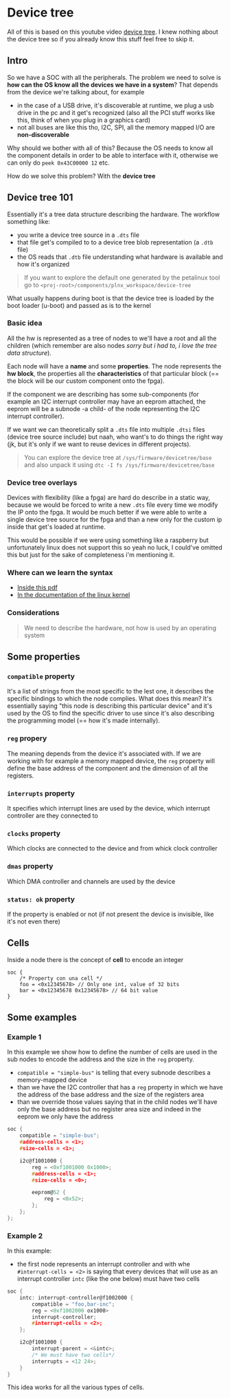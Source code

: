 # Device tree

All of this is based on this youtube video [device tree](https://www.youtube.com/watch?v=Nz6aBffv-Ek). I knew nothing about the device tree so if you already know this stuff feel free to skip it.


## Intro

So we have a SOC with all the peripherals. The problem we need to solve is **how can the OS know all the devices we have in a system**? That depends from the device we're talking about, for example

- in the case of a USB drive, it's discoverable at runtime, we plug a usb drive in the pc and it get's recognized (also all the PCI stuff works like this, think of when you plug in a graphics card)
- not all buses are like this tho, I2C, SPI, all the memory mapped I/O are **non-discoverable**

Why should we bother with all of this? Because the OS needs to know all the component details in order to be able to interface with it, otherwise we can only do `peek 0x43C00000 12` etc.

How do we solve this problem? With the **device tree**

## Device tree 101

Essentially it's a tree data structure describing the hardware.
The workflow something like:

- you write a device tree source in a `.dts` file
- that file get's compiled to to a device tree blob representation (a `.dtb` file)
- the OS reads that `.dtb` file understanding what hardware is available and how it's organized

> If you want to explore the default one generated by the petalinux tool go to `<proj-root>/components/plnx_workspace/device-tree`

What usually happens during boot is that the device tree is loaded by the boot loader (u-boot) and passed as is to the kernel

### Basic idea

All the hw is represented as a tree of nodes to we'll have a root and all the children (which remember are also nodes _sorry but i had to, i love the tree data structure_).

Each node will have a **name** and some **properties**. The node represents the **hw block**, the properties all the **characteristics** of that particular block (== the block will be our custom component onto the fpga).

If the component we are describing has some sub-components (for example an I2C interrupt controller may have an eeprom attached, the eeprom will be a subnode -a child- of the node representing the I2C interrupt controller).

If we want we can theoretically split a `.dts` file into multiple `.dtsi` files (device tree source include) but naah, who want's to do things the right way (jk, but it's only if we want to reuse devices in different projects).

> You can explore the device tree at `/sys/firmware/devicetree/base` and also unpack it using `dtc -I fs /sys/firmware/devicetree/base`

### Device tree overlays

Devices with flexibility (like a fpga) are hard do describe in a static way, because we would be forced to write a new
`.dts` file every time we modify the IP onto the fpga.
It would be much better if we were able to write a single device tree source for the fpga and than a new only for the custom ip inside that get's loaded at runtime.

This would be possible if we were using something like a raspberry but unfortunately linux does not support this so yeah no luck, I could've omitted this but just for the sake of completeness i'm mentioning it.

### Where can we learn the syntax

- [Inside this pdf](/Tutorials/Resources/docs/devicetree-specification-v0.4.pdf)
- [In the documentation of the linux kernel](https://github.com/torvalds/linux/tree/master/Documentation/devicetree/bindings/)

### Considerations

> We need to describe the hardware, not how is used by an operating system

## Some properties

### `compatible` property

It's a list of strings from the most specific to the lest one, it describes the specific bindings to which the node complies. What does this mean? It's essentially saying "this node is describing this particular device" and it's used by the OS to find the specific driver to use since it's also describing the programming model (== how it's made internally).

### `reg` propery

The meaning depends from the device it's associated with. If we are working with for example a memory mapped device, the `reg` property will define the base address of the component and the dimension of all the registers.

### `interrupts` property

It specifies which interrupt lines are used by the device, which interrupt controller are they connected to

### `clocks` property

Which clocks are connected to the device and from whick clock controller

### `dmas` property

Which DMA controller and channels are used by the device

### `status: ok` property

If the property is enabled or not (if not present the device is invisible, like it's not even there)

## Cells

Inside a node there is the concept of **cell** to encode an integer

```
soc {
    /* Property con una cell */
    foo = <0x12345678> // Only one int, value of 32 bits
    bar = <0x12345678 0x12345678> // 64 bit value
}
```

## Some examples

### Example 1

In this example we show how to define the number of cells are used in the sub nodes to encode the address and the size in the `reg` property.

- `compatible = "simple-bus"` is telling that every subnode describes a memory-mapped device
- than we have the I2C controller that has a `reg` property in which we have the address of the base address and the size of the registers area
- than we override those values saying that in the child nodes we'll have only the base address but no register area size and indeed in the eeprom we only have the address

```c
soc {
    compatible = "simple-bus";
    #address-cells = <1>;
    #size-cells = <1>;

    i2c@f1001000 {
        reg = <0xf1001000 0x1000>;
        #address-cells = <1>;
        #size-cells = <0>;

        eeprom@52 {
            reg = <0x52>;
        };
    };
};
```

### Example 2

In this example:

- the first node represents an interrupt controller and with whe `#interrupt-cells = <2>` is saying that every devices that will use as an interrupt controller `intc` (like the one below) must have two cells

```c
soc {
    intc: interrupt-controller@f1002000 {
        compatible = "foo,bar-inc";
        reg = <0xf1002000 ox1000>
        interrupt-controller;
        #interrupt-cells = <2>;
    };

    i2c@f1001000 {
        interrupt-parent = <&intc>;
        /* We must have two cells*/
        interrupts = <12 24>;
    }
}
```

This idea works for all the various types of cells.
